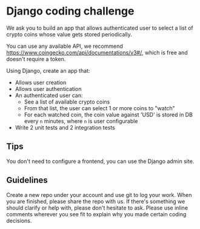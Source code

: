 # Django coding challenge

We ask you to build an app that allows authenticated user to select a list of crypto coins whose value gets stored periodically.

You can use any available API, we recommend https://www.coingecko.com/api/documentations/v3#/, which is free and doesn't require a token.

Using Django, create an app that:

- Allows user creation
- Allows user authentication
- An authenticated user can:
  - See a list of available crypto coins
  - From that list, the user can select 1 or more coins to "watch"
  - For each watched coin, the coin value against 'USD' is stored in DB every `n` minutes, where `n` is user configurable
- Write 2 unit tests and 2 integration tests

## Tips
You don't need to configure a frontend, you can use the Django admin site.

## Guidelines

Create a new repo under your account and use git to log your work.
When you are finished, please share the repo with us.
If there's something we should clarify or help with, please don't hesitate to ask.
Please use inline comments wherever you see fit to explain why you made certain coding decisions.

